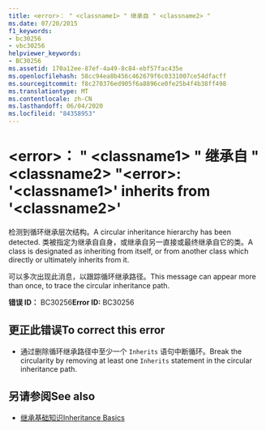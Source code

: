 ```yaml
---
title: <error>： " <classname1> " 继承自 " <classname2> "
ms.date: 07/20/2015
f1_keywords:
- bc30256
- vbc30256
helpviewer_keywords:
- BC30256
ms.assetid: 170a12ee-87ef-4a49-8c84-ebf57fac435e
ms.openlocfilehash: 58cc94ea8b456c462679f6c0331007ce54dfacff
ms.sourcegitcommit: f8c270376ed905f6a8896ce0fe25b4f4b38ff498
ms.translationtype: MT
ms.contentlocale: zh-CN
ms.lasthandoff: 06/04/2020
ms.locfileid: "84358953"
---
```

# <a name="error-classname1-inherits-from-classname2"></a><span data-ttu-id="76a63-102">\<error>： " \<classname1> " 继承自 " \<classname2> "</span><span class="sxs-lookup"><span data-stu-id="76a63-102">\<error>: '\<classname1>' inherits from '\<classname2>'</span></span>
<span data-ttu-id="76a63-103">检测到循环继承层次结构。</span><span class="sxs-lookup"><span data-stu-id="76a63-103">A circular inheritance hierarchy has been detected.</span></span> <span data-ttu-id="76a63-104">类被指定为继承自自身，或继承自另一直接或最终继承自它的类。</span><span class="sxs-lookup"><span data-stu-id="76a63-104">A class is designated as inheriting from itself, or from another class which directly or ultimately inherits from it.</span></span>  
  
 <span data-ttu-id="76a63-105">可以多次出现此消息，以跟踪循环继承路径。</span><span class="sxs-lookup"><span data-stu-id="76a63-105">This message can appear more than once, to trace the circular inheritance path.</span></span>  
  
 <span data-ttu-id="76a63-106">**错误 ID：** BC30256</span><span class="sxs-lookup"><span data-stu-id="76a63-106">**Error ID:** BC30256</span></span>  
  
## <a name="to-correct-this-error"></a><span data-ttu-id="76a63-107">更正此错误</span><span class="sxs-lookup"><span data-stu-id="76a63-107">To correct this error</span></span>  
  
- <span data-ttu-id="76a63-108">通过删除循环继承路径中至少一个 `Inherits` 语句中断循环。</span><span class="sxs-lookup"><span data-stu-id="76a63-108">Break the circularity by removing at least one `Inherits` statement in the circular inheritance path.</span></span>  
  
## <a name="see-also"></a><span data-ttu-id="76a63-109">另请参阅</span><span class="sxs-lookup"><span data-stu-id="76a63-109">See also</span></span>

- [<span data-ttu-id="76a63-110">继承基础知识</span><span class="sxs-lookup"><span data-stu-id="76a63-110">Inheritance Basics</span></span>](../programming-guide/language-features/objects-and-classes/inheritance-basics.md)
